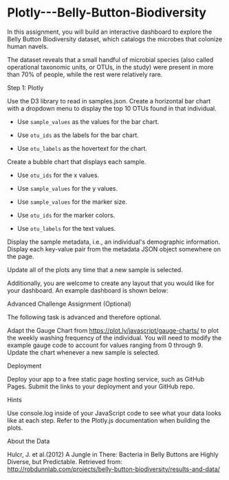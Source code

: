 # Plotly---Belly-Button-Biodiversity
In this assignment, you will build an interactive dashboard to explore the Belly Button Biodiversity dataset, which catalogs the microbes that colonize human navels.

The dataset reveals that a small handful of microbial species (also called operational taxonomic units, or OTUs, in the study) were present in more than 70% of people, while the rest were relatively rare.


Step 1: Plotly


Use the D3 library to read in samples.json.
Create a horizontal bar chart with a dropdown menu to display the top 10 OTUs found in that individual.


* Use `sample_values` as the values for the bar chart.

* Use `otu_ids` as the labels for the bar chart.

* Use `otu_labels` as the hovertext for the chart.



Create a bubble chart that displays each sample.


* Use `otu_ids` for the x values.

* Use `sample_values` for the y values.

* Use `sample_values` for the marker size.

* Use `otu_ids` for the marker colors.

* Use `otu_labels` for the text values.



Display the sample metadata, i.e., an individual's demographic information.
Display each key-value pair from the metadata JSON object somewhere on the page.





Update all of the plots any time that a new sample is selected.


Additionally, you are welcome to create any layout that you would like for your dashboard. An example dashboard is shown below:




Advanced Challenge Assignment (Optional)

The following task is advanced and therefore optional.


Adapt the Gauge Chart from https://plot.ly/javascript/gauge-charts/ to plot the weekly washing frequency of the individual.
You will need to modify the example gauge code to account for values ranging from 0 through 9.
Update the chart whenever a new sample is selected.





Deployment

Deploy your app to a free static page hosting service, such as GitHub Pages. Submit the links to your deployment and your GitHub repo.


Hints


Use console.log inside of your JavaScript code to see what your data looks like at each step.
Refer to the Plotly.js documentation when building the plots.



About the Data

Hulcr, J. et al.(2012) A Jungle in There: Bacteria in Belly Buttons are Highly Diverse, but Predictable. Retrieved from: http://robdunnlab.com/projects/belly-button-biodiversity/results-and-data/
